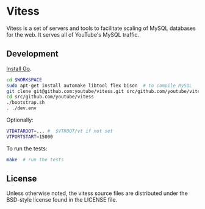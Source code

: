 Vitess
======

Vitess is a set of servers and tools to facilitate scaling of MySQL
databases for the web. It serves all of YouTube's MySQL traffic.

Development
-----------

[Install Go](http://golang.org/doc/install).

``` sh
cd $WORKSPACE
sudo apt-get install automake libtool flex bison  # to compile MySQL
git clone git@github.com:youtube/vitess.git src/github.com/youtube/vitess
cd src/github.com/youtube/vitess
./bootstrap.sh
. ./dev.env
```

Optionally:

``` sh
VTDATAROOT=... #  $VTROOT/vt if not set
VTPORTSTART=15000
```

To run the tests:

``` sh
make  # run the tests
```

License
-------

Unless otherwise noted, the vitess source files are distributed
under the BSD-style license found in the LICENSE file.
